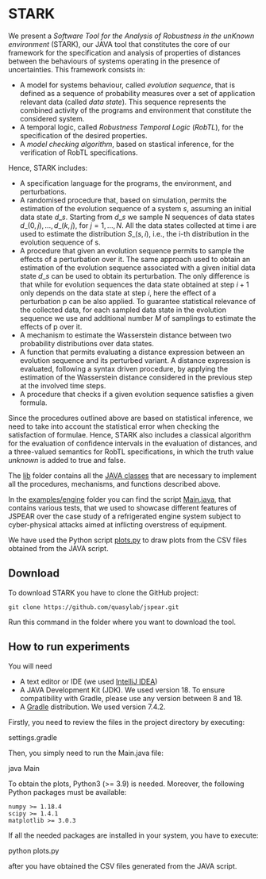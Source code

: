 # STARK

We present a *Software Tool for the Analysis of Robustness in the unKnown environment* (STARK), our JAVA tool that constitutes the core of our framework for the specification and analysis of properties of distances between the behaviours of systems operating in the presence of uncertainties.
This framework consists in:

  * A model for systems behaviour, called *evolution sequence*, that is defined as a sequence of probability measures over a set of application relevant data (called *data state*). This sequence represents the combined activity of the programs and environment that constitute the considered system.
  * A temporal logic, called *Robustness Temporal Logic* (*RobTL*), for the specification of the desired properties.
  * A *model checking algorithm*, based on stastical inference, for the verification of RobTL specifications.

Hence, STARK includes:

 * A specification language for the programs, the environment, and perturbations.
 * A randomised procedure that, based on simulation, permits the estimation of the evolution sequence of a system $s$, assuming an initial data state $d\_s$. Starting from $d\_s$ we sample N sequences of data states $d\_{(0,j)},...,d\_{(k,j)}$, for $j=1,...,N$. All the data states collected at time i are used to estimate the distribution $S\_{(s,i)}$, i.e., the i-th distribution in the evolution sequence of s.  
 * A procedure that given an evolution sequence permits to sample the effects of a perturbation over it. The same approach used to obtain an estimation of the evolution sequence associated with a given initial data state $d\_s$ can be used to obtain its perturbation. The only difference is that while for evolution sequences the data state obtained at step $i+1$ only depends on the data state at step $i$, here the effect of a perturbation p can be also applied. To guarantee statistical relevance of the collected data, for each sampled data state in the evolution sequence we use and additional number $M$ of samplings to estimate the effects of p over it.
 * A mechanism to estimate the Wasserstein distance between two probability distributions over data states.
 * A function that permits evaluating a distance expression between an evolution sequence and its perturbed variant. A distance expression is evaluated, following a syntax driven procedure, by applying the estimation of the Wasserstein distance considered in the previous step at the involved time steps. 
 * A procedure that checks if a given evolution sequence satisfies a given formula.

Since the procedures outlined above are based on statistical inference, we need to take into account the statistical error when checking the satisfaction of formulae.
Hence, STARK also includes a classical algorithm for the evaluation of confidence intervals in the evaluation of distances, and a three-valued semantics for RobTL specifications, in which the truth value *unknown* is added to true and false.

The [lib](./lib) folder contains all the [JAVA classes](./lib/src/main/java/it/unicam/quasylab/jspear/) that are necessary to implement all the procedures, mechanisms, and functions described above.

In the [examples/engine](./examples/engine) folder you can find the script [Main.java](./examples/engine/src/main/java/it/unicam/quasylab/jspear/examples/engine/Main.java), that contains various tests, that we used to showcase different features of JSPEAR over the case study of a refrigerated engine system subject to cyber-physical attacks aimed at inflicting overstress of equipment. 

We have used the Python script [plots.py](./plots.py) to draw plots from the CSV files obtained from the JAVA script.

## Download 

To download STARK you have to clone the GitHub project:

```
git clone https://github.com/quasylab/jspear.git
```

Run this command in the folder where you want to download the tool.

## How to run experiments

You will need
* A text editor or IDE (we used [IntelliJ IDEA](https://www.jetbrains.com/idea/))
* A JAVA Development Kit (JDK). We used version 18. To ensure compatibility with Gradle, please use any version between 8 and 18.
* A [Gradle](https://docs.gradle.org/current/userguide/userguide.html) distribution. We used version 7.4.2.

Firstly, you need to review the files in the project directory by executing:

settings.gradle

Then, you simply need to run the Main.java file:

java Main

To obtain the plots, Python3 (>= 3.9) is needed. Moreover, the following Python packages must be available:

    numpy >= 1.18.4
    scipy >= 1.4.1
    matplotlib >= 3.0.3

If all the needed packages are installed in your system, you have to execute:

python plots.py

after you have obtained the CSV files generated from the JAVA script.
